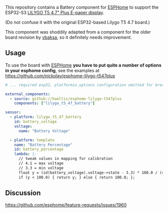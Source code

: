 This repository contains a Battery component for [ESPHome](https://esphome.io/)
to support the ESP32-S3 [LILYGO T5 4.7" Plus E-paper display](https://www.lilygo.cc/products/t5-4-7-inch-e-paper-v2-3).

(Do not confuse it with the original ESP32-based Lilygo T5 4.7 board.)

This component was shoddily adapted from a component for the older board revision by [vbaksa](https://github.com/vbaksa/esphome/tree/dev/esphome/components/lilygo_t5_47_battery), so it definitely needs improvement.  

## Usage

To use the board with [ESPHome](https://esphome.io/) **you have to put quite a
number of options in your esphome config**, see the examples at https://github.com/nickolay/esphome-lilygo-t547plus

```yaml
# ... required esp32, platformio_options configuration omitted for brevity ...

external_components:
  - source: github://kaeltis/esphome-lilygo-t547plus
    components: ["lilygo_t5_47_battery"]

sensor:
  - platform: lilygo_t5_47_battery
    id: battery_voltage
    voltage:
      name: "Battery Voltage"

  - platform: template
    name: "Battery Percentage"
    id: battery_percentage
    lambda: |-
      // tweak values in mapping for calibration
      // 4.1 = max voltage
      // 3.3 = min voltage
      float y = (id(battery_voltage).voltage->state - 3.3) * 100.0 / (4.1 - 3.3);
      if (y < 100.0) { return y; } else { return 100.0; };
```

## Discussion

https://github.com/esphome/feature-requests/issues/1960
